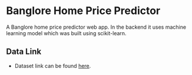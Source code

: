 # Banglore Home Price Predictor
A Banglore home price predictor web app. In the backend it uses machine learning model which was built using scikit-learn.

## Data Link
* Dataset link can be found [here](https://www.kaggle.com/amitabhajoy/bengaluru-house-price-data).
